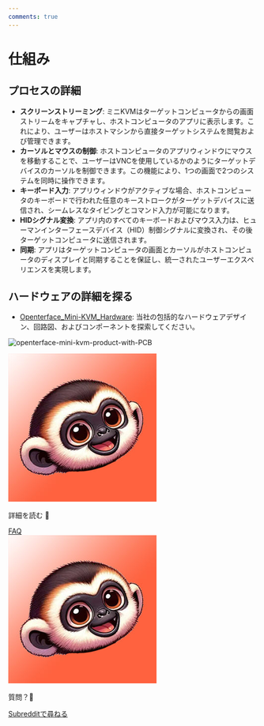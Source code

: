 ```yaml
---
comments: true
---
```


# 仕組み

## プロセスの詳細

- **スクリーンストリーミング**: ミニKVMはターゲットコンピュータからの画面ストリームをキャプチャし、ホストコンピュータのアプリに表示します。これにより、ユーザーはホストマシンから直接ターゲットシステムを閲覧および管理できます。
- **カーソルとマウスの制御**: ホストコンピュータのアプリウィンドウにマウスを移動することで、ユーザーはVNCを使用しているかのようにターゲットデバイスのカーソルを制御できます。この機能により、1つの画面で2つのシステムを同時に操作できます。
- **キーボード入力**: アプリウィンドウがアクティブな場合、ホストコンピュータのキーボードで行われた任意のキーストロークがターゲットデバイスに送信され、シームレスなタイピングとコマンド入力が可能になります。
- **HIDシグナル変換**: アプリ内のすべてのキーボードおよびマウス入力は、ヒューマンインターフェースデバイス（HID）制御シグナルに変換され、その後ターゲットコンピュータに送信されます。
- **同期**: アプリはターゲットコンピュータの画面とカーソルがホストコンピュータのディスプレイと同期することを保証し、統一されたユーザーエクスペリエンスを実現します。

## ハードウェアの詳細を探る

- [Openterface_Mini-KVM_Hardware](https://github.com/TechxArtisan/Openterface_Mini-KVM_Hardware): 当社の包括的なハードウェアデザイン、回路図、およびコンポーネントを探索してください。

![openterface-mini-kvm-product-with-PCB](/images/product/openterface-mini-kvm-product-with-PCB.jpg)

<section class="dialogue-section-white" id="dialogues-section">
    <div class="container">
        <div class="callout-button-container">
            <div class="dialogue-bubble" id="op-bubble">
                <img src="/images/op-avatar.jpg" alt="アバター" class="avatar" draggable="false">
                <p>詳細を読む 📖</p>
                <a href="/faq" class="md-button md-button--primary" id="join-waitlist-button">FAQ</a>
            </div>
            <div class="dialogue-bubble" id="op-bubble">
                <img src="/images/op-avatar.jpg" alt="アバター" class="avatar" draggable="false">
                <p>質問？🤔</p>
                <a href="https://www.reddit.com/r/Openterface_miniKVM/" class="md-button md-button--primary" id="join-waitlist-button">Subredditで尋ねる</a>
            </div>
        </div>
    </div>
</section>